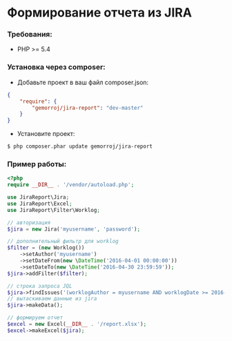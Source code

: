 # Формирование отчета из JIRA

### Требования:

- PHP >= 5.4


### Установка через composer:

- Добавьте проект в ваш файл composer.json:

```json
{
    "require": {
        "gemorroj/jira-report": "dev-master"
    }
}
```
- Установите проект:

```bash
$ php composer.phar update gemorroj/jira-report
```


### Пример работы:

```php
<?php
require __DIR__ . '/vendor/autoload.php';

use JiraReport\Jira;
use JiraReport\Excel;
use JiraReport\Filter\Worklog;

// авторизация
$jira = new Jira('myusername', 'password');

// дополнительный фильтр для worklog
$filter = (new Worklog())
    ->setAuthor('myusername')
    ->setDateFrom(new \DateTime('2016-04-01 00:00:00'))
    ->setDateTo(new \DateTime('2016-04-30 23:59:59'));
$jira->addFilter($filter);

// строка запроса JQL
$jira->findIssues('(worklogAuthor = myusername AND worklogDate >= 2016-04-01 AND worklogDate <= 2016-04-30) OR (timespent IS NULL AND labels = mylabel AND resolutiondate >= 2016-04-01 AND resolutiondate <= 2016-04-30) ORDER BY key DESC');
// вытаскиваем данные из jira
$jira->makeData();

// формируем отчет
$excel = new Excel(__DIR__ . '/report.xlsx');
$excel->makeExcel($jira);
```
